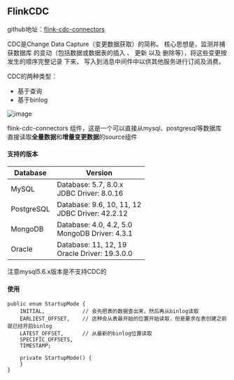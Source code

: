## FlinkCDC 
github地址：[flink-cdc-connectors](https://github.com/ververica/flink-cdc-connectors)

CDC是Change Data Capture（变更数据获取）的简称。
核心思想是，监测并捕获数据库 的变动（包括数据或数据表的插入 、 更新 以及 删除等），将这些变更按发生的顺序完整记录 下来，
写入到消息中间件中以供其他服务进行订阅及消费。

CDC的两种类型：
- 基于查询
- 基于binlog

![image](img/CDC的两种方式对比.png)

flink-cdc-connectors 组件，这是一个可以直接从mysql、postgresql等数据库直接读取**全量数据**和**增量变更数据**的source组件

#### 支持的版本
| Database | Version |
| --- | --- |
| MySQL | Database: 5.7, 8.0.x <br/>JDBC Driver: 8.0.16 |
| PostgreSQL | Database: 9.6, 10, 11, 12 <br/>JDBC Driver: 42.2.12|
| MongoDB | Database: 4.0, 4.2, 5.0 <br/> MongoDB Driver: 4.3.1 |
| Oracle | Database: 11, 12, 19 <br/>Oracle Driver: 19.3.0.0|

注意mysql5.6.x版本是不支持CDC的


#### 使用
```
public enum StartupMode {
    INITIAL,            // 会先把表的数据查出来，然后再从binlog读取
    EARLIEST_OFFSET,    // 这种会从表最开始的位置开始读取，但是要求在表创建之前就已经开启binlog
    LATEST_OFFSET,      // 从最新的binlog位置读取
    SPECIFIC_OFFSETS,
    TIMESTAMP;

    private StartupMode() {
    }
}
```